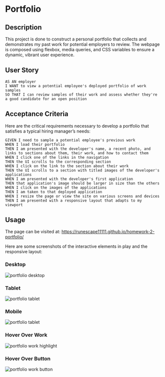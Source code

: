 # Portfolio

## Description

This project is done to construct a personal portfolio that collects and demonstrates my past work for potential employers to review. The webpage is composed using flexbox, media queries, and CSS variables to ensure a dynamic, vibrant user experience.

## User Story

```
AS AN employer
I WANT to view a potential employee's deployed portfolio of work samples
SO THAT I can review samples of their work and assess whether they're a good candidate for an open position
```
## Acceptance Criteria

Here are the critical requirements necessary to develop a portfolio that satisfies a typical hiring manager’s needs:

```
GIVEN I need to sample a potential employee's previous work
WHEN I load their portfolio
THEN I am presented with the developer's name, a recent photo, and links to sections about them, their work, and how to contact them
WHEN I click one of the links in the navigation
THEN the UI scrolls to the corresponding section
WHEN I click on the link to the section about their work
THEN the UI scrolls to a section with titled images of the developer's applications
WHEN I am presented with the developer's first application
THEN that application's image should be larger in size than the others
WHEN I click on the images of the applications
THEN I am taken to that deployed application
WHEN I resize the page or view the site on various screens and devices
THEN I am presented with a responsive layout that adapts to my viewport
```
## Usage

The page can be visited at: https://runescape11111.github.io/homework-2-portfolio/

Here are some screenshots of the interactive elements in play and the responsive layout:

### Desktop
![portfolio desktop](./assets/images/desktop.png)

### Tablet
![portfolio tablet](./assets/images/tablet.png)

### Mobile
![portfolio tablet](./assets/images/mobile.png)

### Hover Over Work
![portfolio work highlight](./assets/images/highlight.png)

### Hover Over Button
![portfolio work button](./assets/images/button.png)

